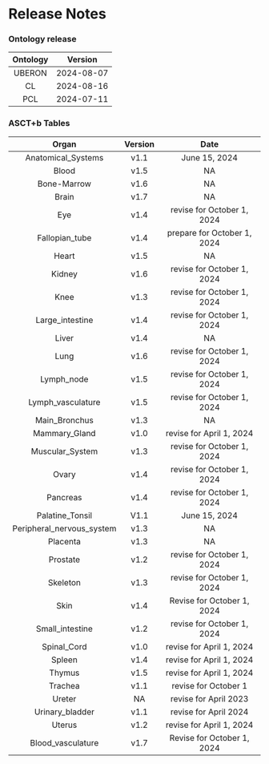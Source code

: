 
Release Notes
=============

### Ontology release

|Ontology|Version|
| :---: | :---: |
|UBERON|2024-08-07|
|CL|2024-08-16|
|PCL|2024-07-11|

### ASCT+b Tables

|Organ|Version|Date|
| :---: | :---: | :---: |
|Anatomical_Systems|v1.1|June 15, 2024|
|Blood|v1.5|NA|
|Bone-Marrow|v1.6|NA|
|Brain|v1.7|NA|
|Eye|v1.4|revise for October 1, 2024|
|Fallopian_tube|v1.4|prepare for October 1, 2024|
|Heart|v1.5|NA|
|Kidney|v1.6|revise for October 1, 2024|
|Knee|v1.3|revise for October 1, 2024|
|Large_intestine|v1.4|revise for October 1, 2024|
|Liver|v1.4|NA|
|Lung|v1.6|revise for October 1, 2024|
|Lymph_node|v1.5|revise for October 1, 2024|
|Lymph_vasculature|v1.5|revise for October 1, 2024|
|Main_Bronchus|v1.3|NA|
|Mammary_Gland|v1.0|revise for April 1, 2024|
|Muscular_System|v1.3|revise for October 1, 2024|
|Ovary|v1.4|revise for October 1, 2024|
|Pancreas|v1.4|revise for October 1, 2024|
|Palatine_Tonsil|V1.1|June 15, 2024|
|Peripheral_nervous_system|v1.3|NA|
|Placenta|v1.3|NA|
|Prostate|v1.2|revise for October 1, 2024|
|Skeleton|v1.3|revise for October 1, 2024|
|Skin|v1.4|Revise for October 1, 2024|
|Small_intestine|v1.2|revise for October 1, 2024|
|Spinal_Cord|v1.0|revise for April 1, 2024|
|Spleen|v1.4|revise for April 1, 2024|
|Thymus|v1.5|revise for April 1, 2024|
|Trachea|v1.1|revise for October 1|
|Ureter|NA|revise for April 2023|
|Urinary_bladder|v1.1|revise for April 2024|
|Uterus|v1.2|revise for April 1, 2024|
|Blood_vasculature|v1.7|Revise for October 1, 2024|
